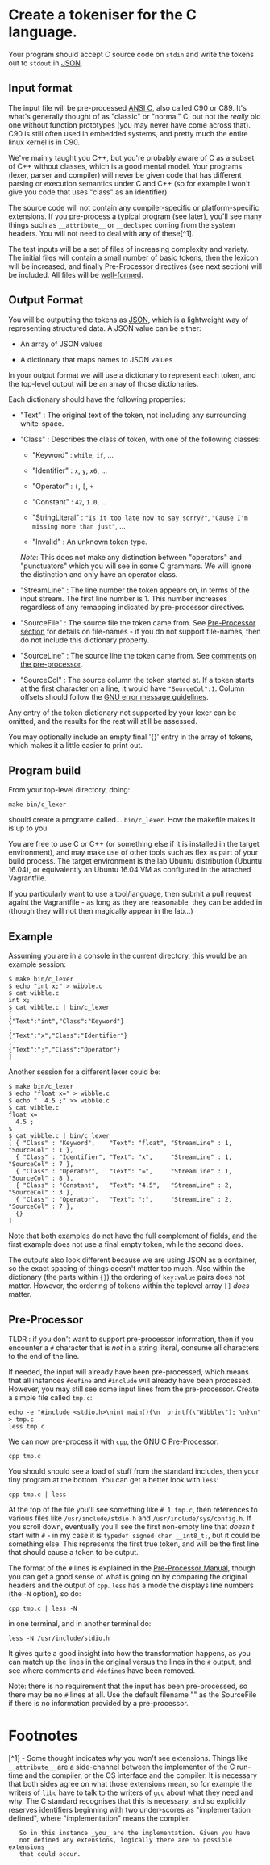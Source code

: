 Create a tokeniser for the C language.
======================================

Your program should accept C source code on
`stdin` and write the tokens out to `stdout`
in [JSON](http://www.json.org).

Input format
------------

The input file will be pre-processed [ANSI C](https://en.wikipedia.org/wiki/ANSI_C),
also called C90 or C89. It's what's generally thought of as "classic" or "normal" C,
but not the _really_ old one without function prototypes (you may never have come
across that). C90 is still often used in embedded systems, and pretty much the
entire linux kernel is in C90.

We've mainly taught you C++, but you're probably aware of C as a subset of C++ without
classes, which is a good mental model. Your programs (lexer, parser and compiler) will
never be given code that has different parsing or execution semantics under C and C++ (so for
example I won't give you code that uses "class" as an identifier).

The source code will not contain any compiler-specific or platform-specific
extensions. If you pre-process a typical program (see later), you'll see many
things such as `__attribute__` or `__declspec` coming from the system headers. You will
not need to deal with any of these[^1].

The test inputs will be a set of files of increasing complexity and
variety. The initial files will contain a small number of basic tokens,
then the lexicon will be increased, and finally Pre-Processor directives
(see next section) will be included. All files will be [well-formed](https://en.wikipedia.org/wiki/Well-formedness).

Output Format
-------------

You will be outputting the tokens as [JSON](http://www.json.org/),
which is a lightweight way of representing structured data. A JSON
value can be either:

- An array of JSON values

- A dictionary that maps names to JSON values

In your output format we will use a dictionary to represent each
token, and the top-level output will be an array of those dictionaries.

Each dictionary should have the following properties:

- "Text" : The original text of the token, not including any
  surrounding white-space.

- "Class" : Describes the class of token, with one of the following classes:

  - "Keyword" : `while`, `if`, ...

  - "Identifier" : `x`, `y`, `x6`, ...

  - "Operator" : `(`, `[`, `+`

  - "Constant" : `42`, `1.0`, ...

  - "StringLiteral" : `"Is it too late now to say sorry?"`, `"Cause I'm missing more than just"`, ...

  - "Invalid" : An unknown token type.

  *Note*: This does not make any distinction between "operators" and
  "punctuators" which you will see in some C grammars. We will ignore
  the distinction and only have an operator class.

- "StreamLine" : The line number the token appears on, in terms of the input
  stream. The first line number is 1. This number increases regardless of any
  remapping indicated by pre-processor directives.

- "SourceFile" : The source file the token came from. See [Pre-Processor section](#Pre-Processor)
  for details on file-names - if you do not support file-names, then do not
  include this dictionary property.

- "SourceLine" : The source line the token came from. See [comments on the pre-processor](#Pre-Processor).

- "SourceCol" : The source column the token started at. If a token starts at the
  first character on a line, it would have `"SourceCol":1`. Column offsets
  should follow the [GNU error message guidelines](https://www.gnu.org/prep/standards/standards.html#Errors).

Any entry of the token dictionary not supported by your lexer
can be omitted, and the results for the rest will still be assessed.

You may optionally include an empty final '{}' entry in the array
of tokens, which makes it a little easier to print out.

Program build
-------------

From your top-level directory, doing:

    make bin/c_lexer

should create a programe called... `bin/c_lexer`.
How the makefile makes it is up to you.

You are free to use C or C++ (or something else if it
is installed in the target environment), and may make use
of other tools such as flex as part of your
build process. The target environment is the lab
Ubuntu distribution (Ubuntu 16.04), or equivalently an
Ubuntu 16.04 VM as configured in the attached Vagrantfile.

If you particularly want to use a tool/language, then
submit a pull request againt the Vagrantfile - as long
as they are reasonable, they can be added in (though they
will not then magically appear in the lab...)

Example
-------

Assuming you are in a console in the current directory,
this would be an example session:
````
$ make bin/c_lexer
$ echo "int x;" > wibble.c
$ cat wibble.c
int x;
$ cat wibble.c | bin/c_lexer
[
{"Text":"int","Class":"Keyword"}
,
{"Text":"x","Class":"Identifier"}
,
{"Text":";","Class":"Operator"}
]
````

Another session for a different lexer could be:
````
$ make bin/c_lexer
$ echo "float x=" > wibble.c
$ echo "  4.5 ;" >> wibble.c
$ cat wibble.c
float x=
  4.5 ;
$ 
$ cat wibble.c | bin/c_lexer
[ { "Class" : "Keyword",    "Text": "float", "StreamLine" : 1, "SourceCol" : 1 },
  { "Class" : "Identifier", "Text": "x",     "StreamLine" : 1, "SourceCol" : 7 },
  { "Class" : "Operator",   "Text": "=",     "StreamLine" : 1, "SourceCol" : 8 },
  { "Class" : "Constant",   "Text": "4.5",   "StreamLine" : 2, "SourceCol" : 3 },
  { "Class" : "Operator",   "Text": ";",     "StreamLine" : 2, "SourceCol" : 7 },
  {}
]
````

Note that both examples do not have the full complement of fields, and
the first example does not use a final empty token, while the second does.

The outputs also look different because we are using JSON as
a container, so the exact spacing of things doesn't matter
too much. Also within the dictionary (the parts within `{}`)
the ordering of `key:value` pairs does not matter. However,
the ordering of tokens within the toplevel array `[]` _does_
matter.


Pre-Processor
-------------

TLDR : if you don't want to support pre-processor information, then
if you encounter a `#` character that is _not_ in a string literal,
consume all characters to the end of the line.

If needed, the input will already have been pre-processed, which means
that all instances `#define` and `#include` will already have been processed. However,
you may still see some input lines from the pre-processor. Create a simple
file called `tmp.c`:

    echo -e "#include <stdio.h>\nint main(){\n  printf(\"Wibble\"); \n}\n" > tmp.c
    less tmp.c

We can now pre-process it with `cpp`, the [GNU C Pre-Processor](https://gcc.gnu.org/onlinedocs/cpp/):

    cpp tmp.c

You should should see a load of stuff from the standard includes, then
your tiny program at the bottom. You can get a better look with `less`:

    cpp tmp.c | less

At the top of the file you'll see something like `# 1 tmp.c`, then
references to various files like `/usr/include/stdio.h` and `/usr/include/sys/config.h`.
If you scroll down, eventually you'll see the first non-empty line that
_doesn't_ start with `#` - in my case it is `typedef signed char __int8_t;`,
but it could be something else. This represents the first true token,
and will be the first line that should cause a token to be output.

The format of the `#` lines is explained in the [Pre-Processor Manual](https://gcc.gnu.org/onlinedocs/cpp/Preprocessor-Output.html),
though you can get a good sense of what is going on by comparing
the original headers and the output of `cpp`. `less` has a mode
the displays line numbers (the `-N` option), so do:

    cpp tmp.c | less -N

in one terminal, and in another terminal do:

    less -N /usr/include/stdio.h

It gives quite a good insight into how the transformation
happens, as you can match up the lines in the original
versus the lines in the `#` output, and see where comments
and `#define`s have been removed.

Note: there is no requirement that the input has been pre-processed,
so there may be no `#` lines at all. Use the default filename
"<stdin>" as the SourceFile if there is no information provided
by a pre-processor.

Footnotes
=========

[^1] - Some thought indicates _why_ you won't see extensions. Things
       like `__attribute__` are a side-channel between the implementer
       of the C run-time and the compiler, or the OS interface and the
       compiler. It is necessary that both sides agree on what those
       extensions mean, so for example the writers of `libc` have to talk
       to the writers of `gcc` about what they need and why. The C
       standard recognises that this is necessary, and so explicitly reserves
       identifiers beginning with two under-scores as "implementation defined",
       where "implementation" means the compiler.

       So in this instance _you_ are the implementation. Given you have
       not defined any extensions, logically there are no possible extensions
       that could occur.
